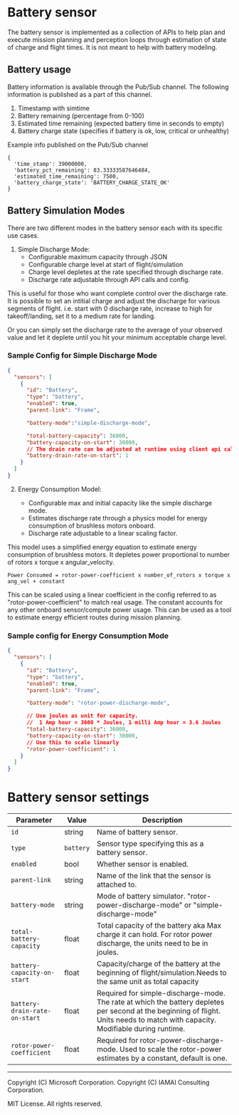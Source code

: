 # Battery sensor

The battery sensor is implemented as a collection of APIs to help plan and execute mission planning and perception loops through estimation of state of charge and flight times. It is not meant to help with battery modeling.

## Battery usage

Battery information is available through the Pub/Sub channel. The following information is published as a part
of this channel.

1. Timestamp with simtime
2. Battery remaining (percentage from 0-100)
3. Estimated time remaining (expected battery time in seconds to empty)
4. Battery charge state (specifies if battery is ok, low, critical or unhealthy)


Example info published on the Pub/Sub channel
```
{
  'time_stamp': 39000000, 
  'battery_pct_remaining': 83.33333587646484, 
  'estimated_time_remaining': 7500, 
  'battery_charge_state': 'BATTERY_CHARGE_STATE_OK'
}
```

## Battery Simulation Modes
There are two different modes in the battery sensor each with its specific use cases.

1. Simple Discharge Mode:
    - Configurable maximum capacity through JSON
    - Configurable charge level at start of flight/simulation
    - Charge level depletes at the rate specified through discharge rate. 
    - Discharge rate adjustable through API calls and config.

This is useful for those who want complete control over the discharge rate. It is possible to set an intitial charge and adjust the discharge for various segments of flight. i.e. start with 0 discharge rate, increase to high for takeoff/landing, set it to a medium rate for landing.

Or you can simply set the discharge rate to the average of your observed value and let it deplete until you hit your minimum acceptable charge level.

### Sample Config for Simple Discharge Mode

```json
{
  "sensors": [
    {
      "id": "Battery",
      "type": "battery",
      "enabled": true,
      "parent-link": "Frame",

      "battery-mode":"simple-discharge-mode",

      "total-battery-capacity": 36000,
      "battery-capacity-on-start": 30000,
      // The drain rate can be adjusted at runtime using client api calls.
      "battery-drain-rate-on-start": 1
    }
  ]
}
```

2. Energy Consumption Model:

    - Configurable max and initial capacity like the simple discharge mode. 
    - Estimates discharge rate through a physics model for energy consumption of brushless motors onboard.
    - Discharge rate adjustable to a linear scaling factor.

This model uses a simplified energy equation to estimate energy consumption of brushless motors. It depletes power proportional to number of rotors x torque x angular_velocity.

```
Power Consumed = rotor-power-coefficient x number_of_rotors x torque x ang_vel + constant
```
 This can be scaled using a linear coefficient in the config referred to as "rotor-power-coefficient"  to match real usage. The constant accounts for any other onboard sensor/compute power usage. This can be used as a tool to estimate energy efficient routes during mission planning.


### Sample config for Energy Consumption Mode
```json
{
  "sensors": [
    {
      "id": "Battery",
      "type": "battery",
      "enabled": true,
      "parent-link": "Frame",

      "battery-mode": "rotor-power-discharge-mode",

      // Use joules as unit for capacity.
      //  1 Amp hour = 3600 * Joules, 1 milli Amp hour = 3.6 Joules
      "total-battery-capacity": 36000,
      "battery-capacity-on-start": 30000,
      // Use this to scale linearly
      "rotor-power-coefficient": 1
    }
  ]
}
```

# Battery sensor settings

| Parameter | Value | Description |
| --------- | ----- | ----------- |
| `id` | string | Name of battery sensor. |
| `type` | `battery` | Sensor type specifying this as a battery sensor. |
| `enabled` | bool | Whether sensor is enabled. |
| `parent-link` | string | Name of the link that the sensor is attached to. |
| `battery-mode` | string | Mode of battery simulator. "rotor-power-discharge-mode" or  "simple-discharge-mode" |
| `total-battery-capacity` | float | Total capacity of the battery aka Max charge it can hold. For rotor power discharge, the units need to be in joules.|
|`battery-capacity-on-start`| float | Capacity/charge of the battery at the beginning of flight/simulation.Needs to the same unit as total capacity |
|`battery-drain-rate-on-start`| float | Required for simple-discharge-mode. The rate at which the battery depletes per second at the beginning of flight. Units needs to match with capacity.  Modifiable during runtime.|
| `rotor-power-coefficient`| float| Required for rotor-power-discharge-mode. Used to scale the rotor-power estimates by a constant, default is one.|

---
Copyright (C) Microsoft Corporation. 
Copyright (C) IAMAI Consulting Corporation.

MIT License. All rights reserved.

